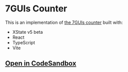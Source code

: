 # 7GUIs Counter

This is an implementation of [the 7GUIs counter](https://eugenkiss.github.io/7guis/tasks#counter) built with:

- XState v5 beta
- React
- TypeScript
- Vite

## [Open in CodeSandbox](https://codesandbox.io/p/sandbox/github/statelyai/xstate/tree/next/examples/react-7guis-counter)
